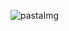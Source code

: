 ![pastaImg](https://github.com/all-stackers/hackniche-allstackers/assets/71513456/c2dbcb2a-b0d4-458b-bd82-d6522d960710)
